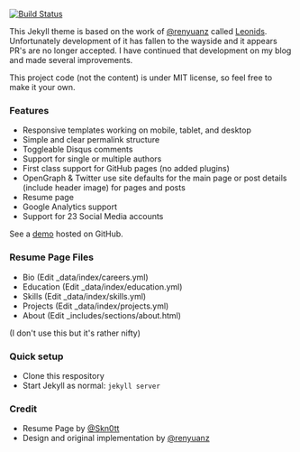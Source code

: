 [![Build Status](https://travis-ci.org/mattouille/mattouille.github.io.svg?branch=development)](https://travis-ci.org/mattouille/mattouille.github.io)

This Jekyll theme is based on the work of [@renyuanz](https://github.com/renyuanz) called [Leonids](https://github.com/renyuanz/leonids). Unfortunately development of it has fallen to the wayside and it appears PR's are no longer accepted. I have continued that development on my blog and made several improvements.

This project code (not the content) is under MIT license, so feel free to make it your own.

### Features

* Responsive templates working on mobile, tablet, and desktop
* Simple and clear permalink structure
* Toggleable Disqus comments
* Support for single or multiple authors
* First class support for GitHub pages (no added plugins)
* OpenGraph & Twitter use site defaults for the main page or post details (include header image) for pages and posts
* Resume page
* Google Analytics support
* Support for 23 Social Media accounts

See a [demo](https://www.mattouille.com) hosted on GitHub.

### Resume Page Files

* Bio (Edit \_data/index/careers.yml)
* Education (Edit \_data/index/education.yml)
* Skills (Edit \_data/index/skills.yml)
* Projects (Edit \_data/index/projects.yml)
* About (Edit \_includes/sections/about.html)

(I don't use this but it's rather nifty)

### Quick setup

* Clone this respository
* Start Jekyll as normal: `jekyll server`

### Credit

* Resume Page by [@Skn0tt](https://github.com/Skn0tt)
* Design and original implementation by [@renyuanz](https://github.com/renyuanz)
